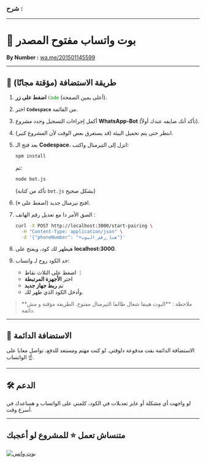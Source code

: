 ### **شرح :**

---

# 🤖 بوت واتساب مفتوح المصدر  
**By Number :** [wa.me/201501145599](https://wa.me/201501145599)

---

## 🚀 طريقة الاستضافة (مؤقتة مجانًا)

1. **اضغط على زر** <span style="color:green;">`Code`</span> (أعلى يمين الصفحة).
2. اختر **`Codespace`** من القائمة.
3. أكمل إجراءات التسجيل وحدد مشروع **WhatsApp-Bot** (تأكد أنك ضايفه عندك أولاً).
4. انتظر حتى يتم تحميل البيئة (قد يستغرق بعض الوقت لأن المشروع كبير).
5. بعد فتح الـ **Codespace**، انزل إلى التيرمنال واكتب:
   ```bash
   npm install
   ```
   ثم:
   ```bash
   node bot.js
   ```
   (تأكد من كتابة `bot.js` بشكل صحيح)

6. افتح تيرمنال جديد (اضغط على **`+`**).
7. الصق الأمر دا مع تعديل رقم الهاتف :
   ```bash
   curl -X POST http://localhost:3000/start-pairing \
     -H "Content-Type: application/json" \
     -d '{"phoneNumber": "+هنا_رقم_البوت"}'
   ```
8. هيظهر لك كود، ويفتح على **localhost:3000**.
9. خد الكود روح لـ واتساب:
    - اضغط على الثلاث نقاط ⋮
    - اختر **الأجهزة المرتبطة**
    - ثم **ربط جهاز جديد**
    - وأدخل الكود الذي ظهر لك.

> **ملاحظة : **البوت هيبقا شغال طالما التيرمنال مفتوح. الطريقة مؤقتة و مش دائمة.

---

## 💸 الاستضافة الدائمة
الاستضافة الدائمة بقت مدفوعة دلوقتي. لو كنت مهتم ومستعد للدفع، تواصل معايا على الواتساب ☝️.

---

## 🛠️ الدعم
لو واجهت أي مشكلة أو عايز تعديلات في الكود، كلمني على الواتساب و هساعدك في أسرع وقت. 

---

## متنساش تعمل ⭐ للمشروع لو أعجبك

[![بوت واتس](https://img.shields.io/badge/المشروع-اضغطsuccess?style=for-the-badge&logo=github)](https://github.com/Alone1P/WhatsApp-Bot)